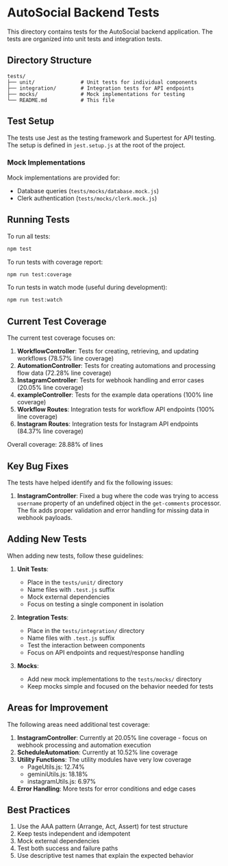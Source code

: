 # AutoSocial Backend Tests

This directory contains tests for the AutoSocial backend application. The tests are organized into unit tests and integration tests.

## Directory Structure

```
tests/
├── unit/               # Unit tests for individual components
├── integration/        # Integration tests for API endpoints
├── mocks/              # Mock implementations for testing
└── README.md           # This file
```

## Test Setup

The tests use Jest as the testing framework and Supertest for API testing. The setup is defined in `jest.setup.js` at the root of the project.

### Mock Implementations

Mock implementations are provided for:
- Database queries (`tests/mocks/database.mock.js`)
- Clerk authentication (`tests/mocks/clerk.mock.js`)

## Running Tests

To run all tests:

```bash
npm test
```

To run tests with coverage report:

```bash
npm run test:coverage
```

To run tests in watch mode (useful during development):

```bash
npm run test:watch
```

## Current Test Coverage

The current test coverage focuses on:

1. **WorkflowController**: Tests for creating, retrieving, and updating workflows (78.57% line coverage)
2. **AutomationController**: Tests for creating automations and processing flow data (72.28% line coverage)
3. **InstagramController**: Tests for webhook handling and error cases (20.05% line coverage)
4. **exampleController**: Tests for the example data operations (100% line coverage)
5. **Workflow Routes**: Integration tests for workflow API endpoints (100% line coverage)
6. **Instagram Routes**: Integration tests for Instagram API endpoints (84.37% line coverage)

Overall coverage: 28.88% of lines

## Key Bug Fixes

The tests have helped identify and fix the following issues:

1. **InstagramController**: Fixed a bug where the code was trying to access `username` property of an undefined object in the `get-comments` processor. The fix adds proper validation and error handling for missing data in webhook payloads.

## Adding New Tests

When adding new tests, follow these guidelines:

1. **Unit Tests**:
   - Place in the `tests/unit/` directory
   - Name files with `.test.js` suffix
   - Mock external dependencies
   - Focus on testing a single component in isolation

2. **Integration Tests**:
   - Place in the `tests/integration/` directory
   - Name files with `.test.js` suffix
   - Test the interaction between components
   - Focus on API endpoints and request/response handling

3. **Mocks**:
   - Add new mock implementations to the `tests/mocks/` directory
   - Keep mocks simple and focused on the behavior needed for tests

## Areas for Improvement

The following areas need additional test coverage:

1. **InstagramController**: Currently at 20.05% line coverage - focus on webhook processing and automation execution
2. **ScheduleAutomation**: Currently at 10.52% line coverage
3. **Utility Functions**: The utility modules have very low coverage
   - PageUtils.js: 12.74%
   - geminiUtils.js: 18.18%
   - instagramUtils.js: 6.97%
4. **Error Handling**: More tests for error conditions and edge cases

## Best Practices

1. Use the AAA pattern (Arrange, Act, Assert) for test structure
2. Keep tests independent and idempotent
3. Mock external dependencies
4. Test both success and failure paths
5. Use descriptive test names that explain the expected behavior 